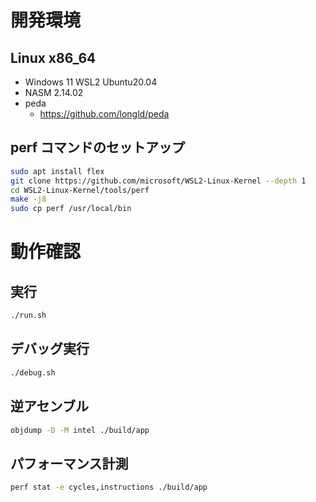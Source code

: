 # 開発環境

## Linux x86_64

- Windows 11 WSL2 Ubuntu20.04
- NASM 2.14.02
- peda
  - https://github.com/longld/peda

## perf コマンドのセットアップ

```sh
sudo apt install flex
git clone https://github.com/microsoft/WSL2-Linux-Kernel --depth 1
cd WSL2-Linux-Kernel/tools/perf
make -j8
sudo cp perf /usr/local/bin
```

# 動作確認

## 実行

```sh
./run.sh
```

## デバッグ実行

```sh
./debug.sh
```

## 逆アセンブル

```sh
objdump -D -M intel ./build/app
```

## パフォーマンス計測

```sh
perf stat -e cycles,instructions ./build/app
```

